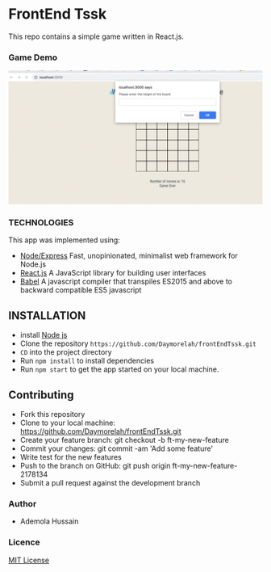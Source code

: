 # FrontEnd Tssk
This repo contains a simple game written in React.js.

### Game Demo
![](hackerbay_frontend.gif)
### TECHNOLOGIES
This app was implemented using:
* [Node/Express](https://expressjs.com/) Fast, unopinionated, minimalist web framework for Node.js
* [React.js](https://reactjs.org/) A JavaScript library for building user interfaces
* [Babel](https://babeljs.io/docs/en/) A javascript compiler that transpiles ES2015 and above to backward compatible ES5 javascript

## INSTALLATION
 * install [Node js](https://nodejs.org/en/)
 * Clone the repository `https://github.com/Daymorelah/frontEndTssk.git` 
 * `CD` into the project directory
 * Run `npm install` to install dependencies
 * Run `npm start` to get the app started on your local machine.
 
## Contributing
* Fork this repository
* Clone to your local machine: https://github.com/Daymorelah/frontEndTssk.git
* Create your feature branch: git checkout -b ft-my-new-feature
* Commit your changes: git commit -am 'Add some feature'
* Write test for the new features
* Push to the branch on GitHub: git push origin ft-my-new-feature-2178134
* Submit a pull request against the development branch

### Author
* Ademola Hussain

### Licence
[MIT License](https://github.com/Daymorelah/frontEndTssk/blob/develop/LICENSE)
 
